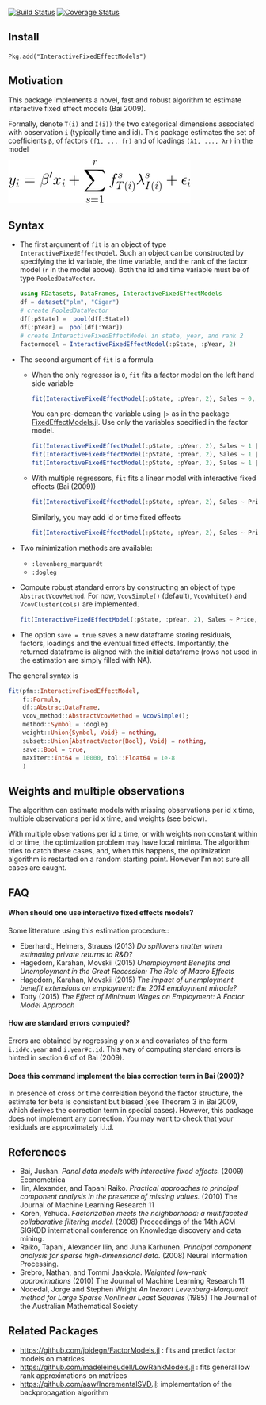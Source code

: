 [![Build Status](https://travis-ci.org/matthieugomez/InteractiveFixedEffectModels.jl.svg?branch=master)](https://travis-ci.org/matthieugomez/InteractiveFixedEffectModels.jl)
[![Coverage Status](https://coveralls.io/repos/matthieugomez/InteractiveFixedEffectModels.jl/badge.svg?branch=master&service=github)](https://coveralls.io/github/matthieugomez/InteractiveFixedEffectModels.jl?branch=master)

## Install

```
Pkg.add("InteractiveFixedEffectModels")
```


## Motivation
This package implements a novel, fast and robust algorithm to estimate interactive fixed effect models (Bai 2009).



Formally, denote `T(i)` and `I(i))` the two categorical dimensions associated with observation `i` (typically time and id).  This package estimates the set of coefficients `β`, of factors `(f1, .., fr)` and of loadings `(λ1, ..., λr)` in the model

![minimization](img/minimization.png)




## Syntax


- The first argument of `fit` is an object of type `InteractiveFixedEffectModel`. Such an object can be constructed by specifying the id variable, the time variable, and the rank of the factor model (`r` in the model above). Both the id and time variable must be of type `PooledDataVector`.

	```julia
	using RDatasets, DataFrames, InteractiveFixedEffectModels
	df = dataset("plm", "Cigar")
	# create PooledDataVector
	df[:pState] =  pool(df[:State])
	df[:pYear] =  pool(df[:Year])
	# create InteractiveFixedEffectModel in state, year, and rank 2
	factormodel = InteractiveFixedEffectModel(:pState, :pYear, 2)
	```

- The second argument of `fit` is a formula
	- When the only regressor is `0`, `fit` fits a factor model on the left hand side variable

		```julia
		fit(InteractiveFixedEffectModel(:pState, :pYear, 2), Sales ~ 0, df)
		```

		You can pre-demean the variable using `|>` as in the package [FixedEffectModels.jl](https://github.com/matthieugomez/FixedEffectModels.jl). Use only the variables specified in the factor model.

		```julia
		fit(InteractiveFixedEffectModel(:pState, :pYear, 2), Sales ~ 1 |> pState, df)
		fit(InteractiveFixedEffectModel(:pState, :pYear, 2), Sales ~ 1 |> pYear, df)
		fit(InteractiveFixedEffectModel(:pState, :pYear, 2), Sales ~ 1 |> pState + pYear, df)
		```

	- With multiple regressors, `fit` fits a linear model with interactive fixed effects (Bai (2009))
	

		```julia
		fit(InteractiveFixedEffectModel(:pState, :pYear, 2), Sales ~ Price, df)
		```

		Similarly, you may add id  or time fixed effects
		```julia
		fit(InteractiveFixedEffectModel(:pState, :pYear, 2), Sales ~ Price |> pState, df)
		```


- Two minimization methods are available:
	- `:levenberg_marquardt`
	- `:dogleg` 


- Compute robust standard errors by constructing an object of type `AbstractVcovMethod`. For now, `VcovSimple()` (default), `VcovWhite()` and `VcovCluster(cols)` are implemented.

	```julia
	fit(InteractiveFixedEffectModel(:pState, :pYear, 2), Sales ~ Price, df, VcovCluster(:pState))
	```

- The option `save = true` saves a new dataframe storing residuals, factors, loadings and the eventual fixed effects. Importantly, the returned dataframe is aligned with the initial dataframe (rows not used in the estimation are simply filled with NA).

The general syntax is
```julia
fit(pfm::InteractiveFixedEffectModel,
	f::Formula, 
    df::AbstractDataFrame, 
    vcov_method::AbstractVcovMethod = VcovSimple();
 	method::Symbol = :dogleg
    weight::Union{Symbol, Void} = nothing, 
    subset::Union{AbstractVector{Bool}, Void} = nothing,
    save::Bool = true, 
    maxiter::Int64 = 10000, tol::Float64 = 1e-8
    )
```


## Weights and multiple observations
The algorithm can estimate models with missing observations per id x time, multiple observations per id x time, and weights (see below).

With multiple observations per id x time, or with weights non constant within id or time, the optimization problem may have local minima. The algorithm tries to catch these cases, and, when this happens, the optimization algorithm is restarted on a random starting point. However I'm not sure all cases are caught. 

## FAQ
#### When should one use interactive fixed effects models?
Some litterature using this estimation procedure::

- Eberhardt, Helmers, Strauss (2013) *Do spillovers matter when estimating private returns to R&D?*
- Hagedorn, Karahan, Movskii (2015) *Unemployment Benefits and Unemployment in the Great Recession: The Role of Macro Effects*
- Hagedorn, Karahan, Movskii (2015) *The impact of unemployment benefit extensions on employment: the 2014 employment miracle?* 
- Totty (2015) *The Effect of Minimum Wages on Employment: A Factor Model Approach*

#### How are standard errors computed?
Errors are obtained by regressing y on x and covariates of the form `i.id#c.year` and `i.year#c.id`. This way of computing standard errors is hinted in section 6 of of Bai (2009).


#### Does this command implement the bias correction term in Bai (2009)?
In presence of cross or time correlation beyond the factor structure, the estimate for beta is consistent but biased (see Theorem 3 in Bai 2009, which derives the correction term in special cases). However, this package does not implement any correction. You may want to check that your residuals are approximately i.i.d.


## References
- Bai, Jushan. *Panel data models with interactive fixed effects.* (2009) Econometrica 
- Ilin, Alexander, and Tapani Raiko. *Practical approaches to principal component analysis in the presence of missing values.* (2010) The Journal of Machine Learning Research 11 
-  Koren, Yehuda. *Factorization meets the neighborhood: a multifaceted collaborative filtering model.* (2008) Proceedings of the 14th ACM SIGKDD international conference on Knowledge discovery and data mining. 
- Raiko, Tapani, Alexander Ilin, and Juha Karhunen. *Principal component analysis for sparse high-dimensional data.* (2008) Neural Information Processing.
- Srebro, Nathan, and Tommi Jaakkola. *Weighted low-rank approximations* (2010) The Journal of Machine Learning Research 11 
- Nocedal, Jorge and Stephen Wright *An Inexact Levenberg-Marquardt method for Large Sparse Nonlinear Least Squares*  (1985) The Journal of the Australian Mathematical Society

## Related Packages
- https://github.com/joidegn/FactorModels.jl : fits and predict factor models on matrices
- https://github.com/madeleineudell/LowRankModels.jl : fits general low rank approximations on matrices
- https://github.com/aaw/IncrementalSVD.jl: implementation of the backpropagation algorithm

